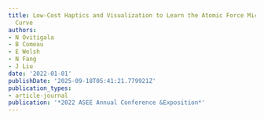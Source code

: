 ```yaml
---
title: Low-Cost Haptics and Visualization to Learn the Atomic Force Microscope Force-Distance
  Curve
authors:
- N Ovitigala
- B Comeau
- E Welsh
- N Fang
- J Liu
date: '2022-01-01'
publishDate: '2025-09-18T05:41:21.779921Z'
publication_types:
- article-journal
publication: '*2022 ASEE Annual Conference &Exposition*'
---
```


